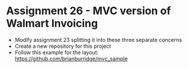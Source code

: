 # Assignment 26 - MVC version of Walmart Invoicing
* Modify assignment 23 splitting it into these three separate concerns
* Create a new repository for this project
* Follow this example for the layout: https://github.com/brianburridge/mvc_sample
